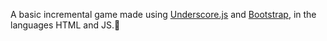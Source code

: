 A basic incremental game made using <a href="http://underscorejs.org/">Underscore.js</a> and <a href="http://getbootstrap.com/">Bootstrap</a>, in the languages HTML and JS.
